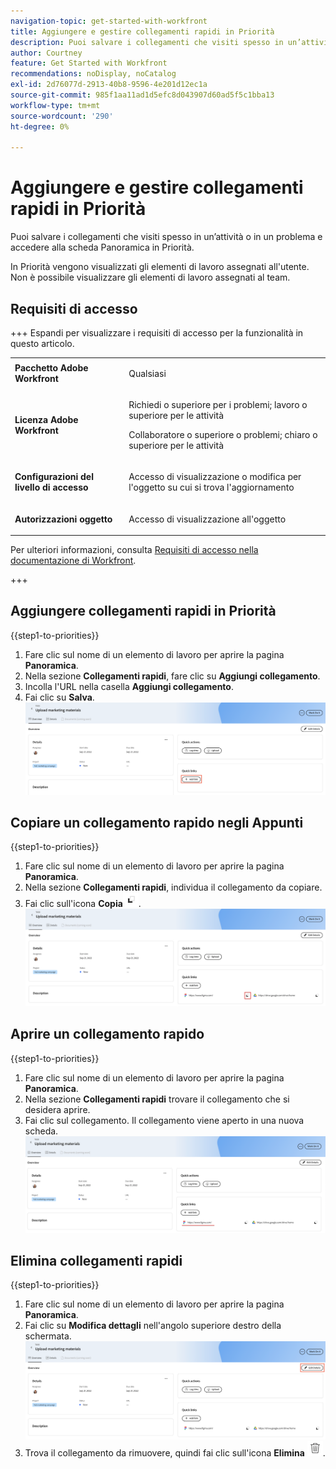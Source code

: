 ```yaml
---
navigation-topic: get-started-with-workfront
title: Aggiungere e gestire collegamenti rapidi in Priorità
description: Puoi salvare i collegamenti che visiti spesso in un’attività o in un problema in Priorità.
author: Courtney
feature: Get Started with Workfront
recommendations: noDisplay, noCatalog
exl-id: 2d76077d-2913-40b8-9596-4e201d12ec1a
source-git-commit: 985f1aa11ad1d5efc8d043907d60ad5f5c1bba13
workflow-type: tm+mt
source-wordcount: '290'
ht-degree: 0%

---
```


# Aggiungere e gestire collegamenti rapidi in Priorità

Puoi salvare i collegamenti che visiti spesso in un’attività o in un problema e accedere alla scheda Panoramica in Priorità.

In Priorità vengono visualizzati gli elementi di lavoro assegnati all&#39;utente. Non è possibile visualizzare gli elementi di lavoro assegnati al team.

## Requisiti di accesso

+++ Espandi per visualizzare i requisiti di accesso per la funzionalità in questo articolo.

<table style="table-layout:auto"> 
 <col> 
 </col> 
 <col> 
 </col> 
 <tbody> 
  <tr> 
   <td role="rowheader"><strong>Pacchetto Adobe Workfront</strong></td> 
   <td> <p>Qualsiasi</p> </td> 
  </tr> 
  <tr> 
   <td role="rowheader"><strong>Licenza Adobe Workfront</strong></td> 
   <td> 
   <p>Richiedi o superiore per i problemi; lavoro o superiore per le attività</p>
   <p>Collaboratore o superiore o problemi; chiaro o superiore per le attività</p> 
   </td> 
  </tr> 
  <tr> 
   <td role="rowheader"><strong>Configurazioni del livello di accesso</strong></td> 
   <td> <p>Accesso di visualizzazione o modifica per l'oggetto su cui si trova l'aggiornamento</p></td> 
  </tr> 
  <tr> 
   <td role="rowheader"><strong>Autorizzazioni oggetto</strong></td> 
   <td> <p>Accesso di visualizzazione all'oggetto</p></td> 
  </tr> 
 </tbody> 
</table>

Per ulteriori informazioni, consulta [Requisiti di accesso nella documentazione di Workfront](/help/quicksilver/administration-and-setup/add-users/access-levels-and-object-permissions/access-level-requirements-in-documentation.md).

+++

## Aggiungere collegamenti rapidi in Priorità

{{step1-to-priorities}}

1. Fare clic sul nome di un elemento di lavoro per aprire la pagina **Panoramica**.
1. Nella sezione **Collegamenti rapidi**, fare clic su **Aggiungi collegamento**.
1. Incolla l&#39;URL nella casella **Aggiungi collegamento**.
1. Fai clic su **Salva**.
   ![Aggiungi collegamento](assets/add-link.png)

## Copiare un collegamento rapido negli Appunti

{{step1-to-priorities}}

1. Fare clic sul nome di un elemento di lavoro per aprire la pagina **Panoramica**.
1. Nella sezione **Collegamenti rapidi**, individua il collegamento da copiare.
1. Fai clic sull&#39;icona **Copia**![ Copia](assets/copy-icon.png).
   ![Copia collegamento](assets/copy-link.png)

## Aprire un collegamento rapido

{{step1-to-priorities}}

1. Fare clic sul nome di un elemento di lavoro per aprire la pagina **Panoramica**.
1. Nella sezione **Collegamenti rapidi** trovare il collegamento che si desidera aprire.
1. Fai clic sul collegamento. Il collegamento viene aperto in una nuova scheda.
   ![Apri collegamento](assets/open-link.png)

## Elimina collegamenti rapidi

{{step1-to-priorities}}

1. Fare clic sul nome di un elemento di lavoro per aprire la pagina **Panoramica**.
1. Fai clic su **Modifica dettagli** nell&#39;angolo superiore destro della schermata.
   ![Modifica dettagli](assets/edit-details.png)
1. Trova il collegamento da rimuovere, quindi fai clic sull&#39;icona **Elimina** ![Elimina](assets/delete-icon.png).

